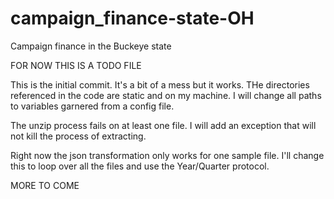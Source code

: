 campaign_finance-state-OH
=========================

Campaign finance in the Buckeye state

FOR NOW THIS IS A TODO FILE 

This is the initial commit. It's a bit of a mess but it works. THe directories referenced in the code are static and on
my machine. I will change all paths to variables garnered from a config file. 

The unzip process fails on at least one file. I will add an exception that will not kill the process of extracting.

Right now the json transformation only works for one sample file. I'll change  this to loop over all the files and use
the Year/Quarter protocol.

MORE TO COME



